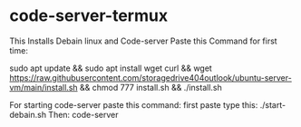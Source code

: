 # code-server-termux
This Installs Debain linux and Code-server Paste this Command for first time:

sudo apt update && sudo apt install wget curl && wget https://raw.githubusercontent.com/storagedrive404outlook/ubuntu-server-vm/main/install.sh && chmod 777 install.sh && ./install.sh

For starting code-server paste this command:
first paste type this:
./start-debain.sh
Then:
code-server
